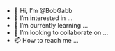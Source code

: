 - 👋 Hi, I’m @BobGabb
- 👀 I’m interested in ...
- 🌱 I’m currently learning ...
- 💞️ I’m looking to collaborate on ...
- 📫 How to reach me ...

<!---
BobGabb/BobGabb is a ✨ special ✨ repository because its `README.md` (this file) appears on your GitHub profile.
You can click the Preview link to take a look at your changes.
--->
